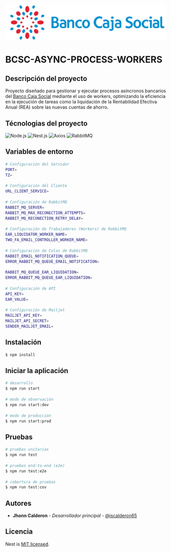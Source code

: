 <img src="assets/Banco_Caja_Social_logo.svg.png"></img>

# BCSC-ASYNC-PROCESS-WORKERS

## Descripción del proyecto

<p>Proyecto diseñado para gestionar y ejecutar procesos asíncronos bancarios del <a href="https://www.bancocajasocial.com/">Banco Caja Social</a> mediante el uso de workers, optimizando la eficiencia en la ejecución de tareas como la liquidación de la Rentabilidad Efectiva Anual (REA) sobre las nuevas cuentas de ahorro.</p>

## Técnologias del proyecto

![Node.js](https://img.shields.io/badge/Node.js-43853D?style=for-the-badge&logo=node.js&logoColor=white)
![Nest.js](https://img.shields.io/badge/Nest.js-e1234c?style=for-the-badge&logo=nestjs&logoColor=white)
![Axios](https://img.shields.io/static/v1?style=for-the-badge&message=Axios&color=5A29E4&logo=Axios&logoColor=FFFFFF&label=)
![RabbitMQ](https://img.shields.io/badge/Rabbitmq-FF6600?style=for-the-badge&logo=rabbitmq&logoColor=white)

## Variables de entorno

```bash
# Configuración del Servidor
PORT=
TZ=

# Configuración del Cliente
URL_CLIENT_SERVICE=

# Configuración de RabbitMQ
RABBIT_MQ_SERVER=
RABBIT_MQ_MAX_RECONECTION_ATTEMPTS=
RABBIT_MQ_RECONECTION_RETRY_DELAY=

# Configuración de Trabajadores (Workers) de RabbitMQ
EAR_LIQUIDATOR_WORKER_NAME=
TWO_FA_EMAIL_CONTROLLER_WORKER_NAME=

# Configuración de Colas de RabbitMQ
RABBIT_EMAIL_NOTIFICATION_QUEUE=
ERROR_RABBIT_MQ_QUEUE_EMAIL_NOTIFICATION=

RABBIT_MQ_QUEUE_EAR_LIQUIDATION=
ERROR_RABBIT_MQ_QUEUE_EAR_LIQUIDATION=

# Configuración de API
API_KEY=
EAR_VALUE=

# Configuración de Mailjet
MAILJET_API_KEY=
MAILJET_API_SECRET=
SENDER_MAILJET_EMAIL=
```

## Instalación

```bash
$ npm install
```

## Iniciar la aplicación

```bash
# desarrollo
$ npm run start

# modo de observación
$ npm run start:dev

# modo de producción
$ npm run start:prod
```

## Pruebas

```bash
# pruebas unitarias
$ npm run test

# pruebas end-to-end (e2e)
$ npm run test:e2e

# cobertura de pruebas
$ npm run test:cov
```

## Autores

- **Jhonn Calderon** - _Desarrollador principal_ - [@jscalderon65](https://github.com/jscalderon65)

## Licencia

Nest is [MIT licensed](LICENSE).
